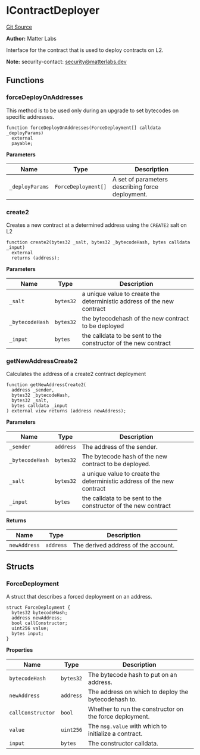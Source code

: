 # IContractDeployer
[Git Source](https://github.com/matter-labs/zksync-contracts/blob/a1506a91fd7e3b73aa6fe10caf12e32f39e26211/contracts/l2-contracts/L2ContractHelper.sol)

**Author:**
Matter Labs

Interface for the contract that is used to deploy contracts on L2.

**Note:**
security-contact: security@matterlabs.dev


## Functions
### forceDeployOnAddresses

This method is to be used only during an upgrade to set bytecodes on specific addresses.


```solidity
function forceDeployOnAddresses(ForceDeployment[] calldata _deployParams)
  external
  payable;
```
**Parameters**

|Name|Type|Description|
|----|----|-----------|
|`_deployParams`|`ForceDeployment[]`|A set of parameters describing force deployment.|


### create2

Creates a new contract at a determined address using the `CREATE2` salt on L2


```solidity
function create2(bytes32 _salt, bytes32 _bytecodeHash, bytes calldata _input)
  external
  returns (address);
```
**Parameters**

|Name|Type|Description|
|----|----|-----------|
|`_salt`|`bytes32`|a unique value to create the deterministic address of the new contract|
|`_bytecodeHash`|`bytes32`|the bytecodehash of the new contract to be deployed|
|`_input`|`bytes`|the calldata to be sent to the constructor of the new contract|


### getNewAddressCreate2

Calculates the address of a create2 contract deployment


```solidity
function getNewAddressCreate2(
  address _sender,
  bytes32 _bytecodeHash,
  bytes32 _salt,
  bytes calldata _input
) external view returns (address newAddress);
```
**Parameters**

|Name|Type|Description|
|----|----|-----------|
|`_sender`|`address`|The address of the sender.|
|`_bytecodeHash`|`bytes32`|The bytecode hash of the new contract to be deployed.|
|`_salt`|`bytes32`|a unique value to create the deterministic address of the new contract|
|`_input`|`bytes`|the calldata to be sent to the constructor of the new contract|

**Returns**

|Name|Type|Description|
|----|----|-----------|
|`newAddress`|`address`|The derived address of the account.|


## Structs
### ForceDeployment
A struct that describes a forced deployment on an address.


```solidity
struct ForceDeployment {
  bytes32 bytecodeHash;
  address newAddress;
  bool callConstructor;
  uint256 value;
  bytes input;
}
```

**Properties**

|Name|Type|Description|
|----|----|-----------|
|`bytecodeHash`|`bytes32`|The bytecode hash to put on an address.|
|`newAddress`|`address`|The address on which to deploy the bytecodehash to.|
|`callConstructor`|`bool`|Whether to run the constructor on the force deployment.|
|`value`|`uint256`|The `msg.value` with which to initialize a contract.|
|`input`|`bytes`|The constructor calldata.|

